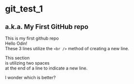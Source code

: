 # git_test_1
## a.k.a. My First GitHub repo
This is my first github repo <br />
Hello Odin! <br />
These 3 lines utilize the `<br />` method of creating a new line.

This section  
is utilizing two spaces  
at the end of a line to indicate a new line.

I wonder which is better?